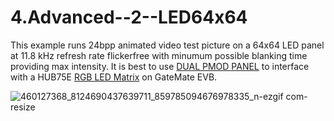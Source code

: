 # 4.Advanced--2--LED64x64   
This example runs 24bpp animated video test picture on a 64x64 LED panel at 11.8 kHz refresh rate flickerfree with minumum possible blanking time providing max intensity.
It is best to use [DUAL PMOD PANEL](https://hr.mouser.com/ProductDetail/1BitSquared/PMOD-DUAL-LED-PANEL-HUB75E?qs=By6Nw2ByBD17d8wmsR3qXQ%3D%3D) to interface with a HUB75E [RGB LED Matrix](https://www.aliexpress.com/item/1005001950053920.html?spm=a2g0o.productlist.main.1.7e9d2OiV2OiVg7&algo_pvid=7d92e052-fed2-436e-9b2f-a6a3415e5e29&algo_exp_id=7d92e052-fed2-436e-9b2f-a6a3415e5e29-0&pdp_npi=4%40dis!EUR!15.03!14.28!!!16.40!15.58!%402103890117248461873115836e076e!12000018198812421!sea!HR!104410995!ACX&curPageLogUid=PzMljgAhNWk5&utparam-url=scene%3Asearch%7Cquery_from%3A) on GateMate EVB. 




![460127368_8124690437639711_859785094676978335_n-ezgif com-resize](https://github.com/user-attachments/assets/b4e4109c-ecd3-4ddb-8a8c-a9a2bb70d6a9)

